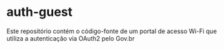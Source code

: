 # auth-guest
Este repositório contém o código-fonte de um portal de acesso Wi-Fi que utiliza a autenticação via OAuth2 pelo Gov.br
